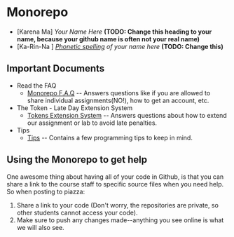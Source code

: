 # Monorepo

- [Karena Ma] *Your Name Here* **(TODO: Change this heading to your name, because your github name is often not your real name)**
- [Ka-Rin-Na ] *[Phonetic spelling](https://dictionary.cambridge.org/us/help/phonetics.html) of your name here* **(TODO: Change this)**

## Important Documents 

- Read the FAQ
  - [Monorepo F.A.Q](./docs/faq.md) -- Answers questions like if you are allowed to share individual assignments(NO!), how to get an account, etc.
- The Token - Late Day Extension System
  - [Tokens Extension System](./docs/tokens.md) -- Answers questions about how to extend our assignment or lab to avoid late penalties.
- Tips
  -  [Tips](./docs/Tips.md) -- Contains a few programming tips to keep in mind.

## Using the Monorepo to get help

One awesome thing about having all of your code in Github, is that you can share a link to the course staff to specific source files when you need help. So when posting to piazza:

1. Share a link to your code (Don't worry, the repositories are private, so other students cannot access your code).
2. Make sure to push any changes made--anything you see online is what we will also see.



